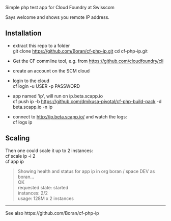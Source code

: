 Simple php test app for Cloud Foundry at Swisscom

Says welcome and shows you remote IP address.


Installation
------------
- extract this repo to a folder  
  git clone https://github.com/Boran/cf-php-ip.git
  cd cf-php-ip.git

- Get the CF commline tool, e.g. from https://github.com/cloudfoundry/cli   
- create an account on the SCM cloud  
- login to the cloud   
  cf login -u USER -p PASSWORD

- app named 'ip', will run on ip.beta.scapp.io    
  cf push ip -b https://github.com/dmikusa-pivotal/cf-php-build-pack -d beta.scapp.io -n ip

- connect to http://ip.beta.scapp.io/ and watch the logs:  
  cf logs ip


Scaling
-------
Then one could scale it up to 2 instances:  
cf scale ip -i 2  
cf app ip  
> Showing health and status for app ip in org boran / space DEV as boran...  
OK    
requested state: started  
instances: 2/2  
usage: 128M x 2 instances  




<hr>
See also https://github.com/Boran/cf-php-ip
